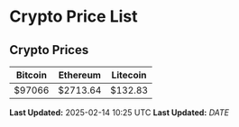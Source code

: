 # Crypto Price List

## Crypto Prices
| Bitcoin | Ethereum | Litecoin |
| ------- | -------- | -------- |
| $97066 | $2713.64 | $132.83 |
**Last Updated:** 2025-02-14 10:25 UTC
**Last Updated:** $DATE$
